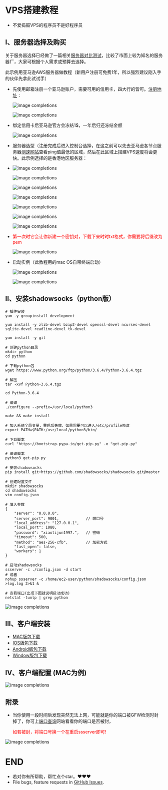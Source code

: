 # VPS搭建教程
- 不爱捣鼓VPS的程序员不是好程序员

## I、服务器选择及购买
关于服务器选择已经做了一篇相关[服务器对比测试](VPSCompare.md)，比较了市面上较为知名的服务器厂，大家可根据个人需求或预算去选择。

此示例用亚马逊AWS服务器做教程（新用户注册可免费1年，所以强烈建议刚入手的伙伴先拿此试试手）

- 先使用邮箱注册一个亚马逊账户，需要可用的信用卡，四大行的皆可。[注册地址](https://portal.aws.amazon.com/billing/signup#/start)：
  
  <p><img src="./image/register.png" alt="image completions"></p>
  <p><img src="./image/register-1.png" alt="image completions" ></p>
- 绑定信用卡后亚马逊官方会冻结1$，一年后归还冻结金额
  <p><img src="./image/register-2.png" alt="image completions"></p>


- 服务器选型（注册完成后进入控制台选择，在这之前可以先去亚马逊各节点服务器[测速网站](https://www.cloudping.info/)查看ping值最低的区域，然后在此区域上搭建VPS速度将会更快。此示例选择的是香港地区服务器：
- 
    <p><img src="./image/controller-1.png" alt="image completions"></p>   

    <p><img src="./image/controller-2.png" alt="image completions"></p>

    <p><img src="./image/controller-3.png" alt="image completions"></p>

    <p><img src="./image/controller-4.png" alt="image completions"></p>

    <p><img src="./image/controller-5.png" alt="image completions"></p>

    <p><img src="./image/controller-6.png" alt="image completions"></p>

    <p><img src="./image/controller-7.png" alt="image completions"></p>
- <p style="color:red">第一次时它会让你新建一个密钥对，下载下来时时txt格式，你需要将后缀改为pem</p>
    <p><img src="./image/controller-8.png" alt="image completions"></p>

- 启动实例（此教程用的mac OS自带终端启动）
    <p><img src="./image/link-1.png" alt="image completions"></p>

    <p><img src="./image/link-2.png" alt="image completions"></p>

## II、安装shadowsocks（python版）
  
    # 插件安装
    yum -y groupinstall development

    yum install -y zlib-devel bzip2-devel openssl-devel ncurses-devel sqlite-devel readline-devel tk-devel

    yum install -y git

    # 创建python目录
    mkdir python
    cd python

    # 下载python包
    wget https://www.python.org/ftp/python/3.6.4/Python-3.6.4.tgz
    
    # 解压
    tar -xvf Python-3.6.4.tgz

    cd Python-3.6.4

    # 编译
    ./configure --prefix=/usr/local/python3

    make && make install

    # 加入系统全局变量，重启后失效，如果需要可以进入/etc/profile修改
    export PATH=$PATH:/usr/local/python3/bin/

    # 下载脚本
    curl "https://bootstrap.pypa.io/get-pip.py" -o "get-pip.py" 

    # 编译脚本
    python3 get-pip.py

    # 安装shadowsocks
    pip install git+https://github.com/shadowsocks/shadowsocks.git@master

    # 创建配置文件
    mkdir shadowsocks
    cd shadowsocks
    vim config.json

    # 填入参数
    {
        "server": "0.0.0.0",            
        "server_port": 9001,            // 端口号
        "local_address": "127.0.0.1",
        "local_port": 1080,
        "password": "xiaotijun1997.",   // 密码
        "timeout": 500,
        "method": "aes-256-cfb",        // 加密方式
        "fast_open": false,
        "workers": 1
    }

    # 启动shadowsocks
    ssserver -c ./config.json -d start
    # 或者
    nohup ssserver -c /home/ec2-user/python/shadowsocks/config.json >log.log 2>&1 &

    # 查看端口(出现下图就说明启动成功)
    netstat -tunlp | grep python
    
<p><img src="./image/start-1.png" alt="image completions"></p>

## III、客户端安装
  
- [MAC版包下载](https://github.com/shadowsocks/ShadowsocksX-NG/releases)
- [IOS版包下载](https://shadowsockshelp.github.io/ios/)
- [Android版包下载](https://github.com/shadowsocks/shadowsocks-android/releases)
- [Window版包下载](https://github.com/shadowsocks/shadowsocks-windows/releases)

## IV、客户端配置 (MAC为例)
<p><img src="./image/link-3.png" alt="image completions"></p>

## 附录
-  当你使用一段时间后发现突然无法上网，可能就是你的端口被GFW检测时封掉了，你可上[端口查询](http://port.ping.pe/)网站看看你的端口是否被封，<p style="color:red">如若被封，将端口号换一个在重启ssserver即可!</p>
  <p><img src="./image/ping-1.png" alt="image completions"></p>

# END
- 若对你有所帮助，帮忙点个star。❤️❤️❤️
- File bugs, feature requests in [GitHub Issues](https://github.com/XiaoTiJun/ExperienceSharing/issues).